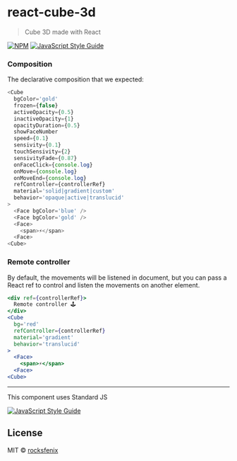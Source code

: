 # react-cube-3d

> Cube 3D made with React

[![NPM](https://img.shields.io/npm/v/react-cube-3d.svg)](https://www.npmjs.com/package/react-cube-3d) [![JavaScript Style Guide](https://img.shields.io/badge/code_style-standard-brightgreen.svg)](https://standardjs.com)

### Composition

The declarative composition that we expected:
```js
<Cube
  bgColor='gold'
  frozen={false}
  activeOpacity={0.5}
  inactiveOpacity={1}
  opacityDuration={0.5}
  showFaceNumber
  speed={0.1}
  sensivity={0.1}
  touchSensivity={2}
  sensivityFade={0.87}
  onFaceClick={console.log}
  onMove={console.log}
  onMoveEnd={console.log}
  refController={controllerRef}
  material='solid|gradient|custom'
  behavior='opaque|active|translucid'
>
  <Face bgColor='blue' />
  <Face bgColor='gold' />
  <Face>
    <span>⚡</span>
  <Face>
<Cube>

```

### Remote controller

By default, the movements will be listened in document, but you can pass a React ref to control and listen the movements on another element.

```jsx
<div ref={controllerRef}>
  Remote controller 🕹️
</div>
<Cube
  bg='red'
  refController={controllerRef}
  material='gradient'
  behavior='translucid'
>
  <Face>
    <span>⚡</span>
  <Face>
<Cube>
```

-----

This component uses Standard JS

[![JavaScript Style Guide](https://cdn.rawgit.com/standard/standard/master/badge.svg)](https://github.com/standard/standard)

## License

MIT © [rocksfenix](https://github.com/rocksfenix)
